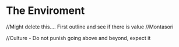 # The Enviroment
//Might delete this.... First outline and see if there is value
//Montasori


//Culture - Do not punish going above and beyond, expect it
